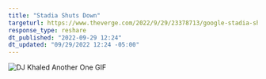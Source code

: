 ```yaml
---
title: "Stadia Shuts Down"
targeturl: https://www.theverge.com/2022/9/29/23378713/google-stadia-shutting-down-game-streaming-january-2023 
response_type: reshare
dt_published: "2022-09-29 12:24"
dt_updated: "09/29/2022 12:24 -05:00"
---
```


![DJ Khaled Another One GIF](https://c.tenor.com/pGORhlFQBx0AAAAC/dj-khaled-another-one.gif)